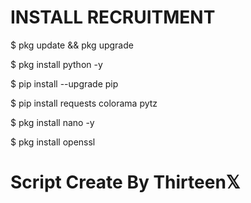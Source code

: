 # INSTALL RECRUITMENT

$ pkg update && pkg upgrade

$ pkg install python -y

$ pip install --upgrade pip

$ pip install requests colorama pytz

$ pkg install nano -y

$ pkg install openssl

# Script Create By Thirteen𝕏
